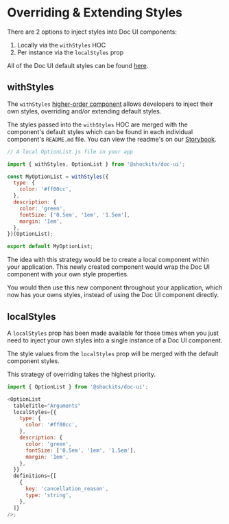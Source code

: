 # Overriding & Extending Styles

There are 2 options to inject styles into Doc UI components:

1. Locally via the `withStyles` HOC
2. Per instance via the `localStyles` prop

All of the Doc UI default styles can be found [here](https://github.com/shockits/doc-ui/blob/master/src/toolkit/theme.ts).

## withStyles

The `withStyles` [higher-order component](https://reactjs.org/docs/higher-order-components.html) allows developers to inject their own styles, overriding and/or extending default styles.

The styles passed into the `withStyles` HOC are merged with the component's default styles which can be found in each individual component's `README.md` file. You can view the readme's on our [Storybook](https://shockits.github.io/doc-ui/).

```js
// A local OptionList.js file in your app

import { withStyles, OptionList } from '@shockits/doc-ui';

const MyOptionList = withStyles({
  type: {
    color: '#ff00cc',
  },
  description: {
    color: 'green',
    fontSize: ['0.5em', '1em', '1.5em'],
    margin: '1em',
  },
})(OptionList);

export default MyOptionList;
```

The idea with this strategy would be to create a local component within your application. This newly created component would wrap the Doc UI component with your own style properties.

You would then use this new component throughout your application, which now has your owns styles, instead of using the Doc UI component directly.

## localStyles

A `localStyles` prop has been made available for those times when you just need to inject your own styles into a single instance of a Doc UI component.

The style values from the `localStyles` prop will be merged with the default component styles.

This strategy of overriding takes the highest priority.

```js
import { OptionList } from '@shockits/doc-ui';

<OptionList
  tableTitle="Arguments"
  localStyles={{
    type: {
      color: '#ff00cc',
    },
    description: {
      color: 'green',
      fontSize: ['0.5em', '1em', '1.5em'],
      margin: '1em',
    },
  }}
  definitions={[
    {
      key: 'cancellation_reason',
      type: 'string',
    },
  ]}
/>;
```
